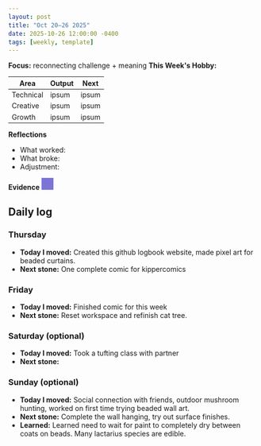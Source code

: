 ```yaml
---
layout: post
title: "Oct 20–26 2025"
date: 2025-10-26 12:00:00 -0400
tags: [weekly, template]
---
```


**Focus:** reconnecting challenge + meaning
**This Week's Hobby:** 


| Area      | Output | Next  |
| --------- | ------ | ----- |
| Technical | ipsum  | ipsum |
| Creative  | ipsum  | ipsum |
| Growth    | ipsum  | ipsum |

**Reflections**

- What worked: 
- What broke: 
- Adjustment: 

**Evidence**
![moss sketch](/assets/images/moss-sketch.jpg)

## Daily log

### Thursday

- **Today I moved:** Created this github logbook website, made pixel art for beaded curtains.
- **Next stone:** One complete comic for kippercomics

### Friday

- **Today I moved:** Finished comic for this week
- **Next stone:** Reset workspace and refinish cat tree. 

### Saturday (optional)

- **Today I moved:** Took a tufting class with partner
- **Next stone:** 

### Sunday (optional)

- **Today I moved:** Social connection with friends, outdoor mushroom hunting, worked on first time trying beaded wall art.
- **Next stone:** Complete the wall hanging, try out surface finishes. 
- **Learned:** Learned need to wait for paint to completely dry between coats on beads. Many lactarius species are edible. 
